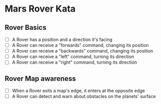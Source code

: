 # Mars Rover Kata

## Rover Basics
* [ ] A Rover has a position and a direction it's facing
* [ ] A Rover can receive a "forwards" command, changing its position
* [ ] A Rover can receive a "backwards" command, changing its position
* [ ] A Rover can receive a "left" command, turning its direction
* [ ] A Rover can receive a "right" command, turning its direction

## Rover Map awareness
* [ ] When a Rover exits a map's edge, it enters at the opposite edge
* [ ] A Rover can detect and warn about obstacles on the planets' surface